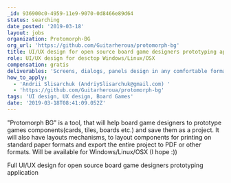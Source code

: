 ```yaml
---
_id: 936900c0-4959-11e9-9070-0d8466e89d64
status: searching
date_posted: '2019-03-18'
layout: jobs
organization: Protomorph-BG
org_url: 'https://github.com/Guitarheroua/protomorph-bg'
title: UI/UX design for open source board game designers prototyping application
role: UI/UX design for desctop Windows/Linux/OSX
compensation: gratis
deliverables: 'Screens, dialogs, panels design in any comfortable format'
how_to_apply:
  - 'Andrii Slisarchuk (AndriySlisarchuk@gmail.com) '
  - 'https://github.com/Guitarheroua/protomorph-bg'
tags: 'UI design, UX design, Board Games'
date: '2019-03-18T08:41:09.052Z'
---
```

"Protomorph BG" is a tool, that will help board game designers to prototype games components(cards, tiles, boards etc.) and save them as a project. It will also have layouts mechanisms, to layout components for printing on standard paper formats and export the entire project to PDF or other formats. Will be available for Windows/Linux/OSX (I hope :))

Full UI/UX design for open source board game designers prototyping application
